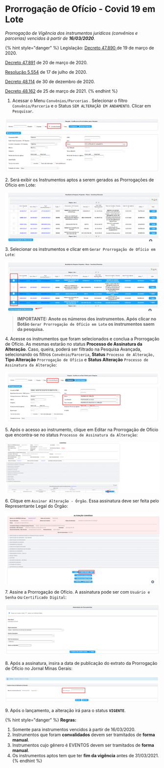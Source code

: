 # Prorrogação de Ofício - Covid 19 em Lote

_Prorrogação de Vigência dos instrumentos jurídicos (convênios e parcerias) vencidos à partir de **16/03/2020**._

{% hint style="danger" %}
Legislação: [Decreto 47.890 ](https://www.almg.gov.br/consulte/legislacao/completa/completa.html?tipo=DEC\&num=47890\&comp=\&ano=2020)de 19 de março de 2020.

&#x20;                       [Decreto 47.891](https://www.almg.gov.br/consulte/legislacao/completa/completa.html?tipo=DEC\&num=47891\&comp=\&ano=2020) de 20 de março de 2020.

&#x20;                       [Resolução 5.554](https://www.almg.gov.br/consulte/legislacao/completa/completa.html?num=5554\&ano=2020\&tipo=RAL) de 17 de julho de 2020.&#x20;

&#x20;                        [Decreto 48.114](https://www.almg.gov.br/consulte/legislacao/completa/completa.html?tipo=DEC\&num=48114\&comp=\&ano=2020\&aba=js\_textoOriginal#texto) de 30 de dezembro de 2020.

&#x20;                        [Decreto 48.162](https://www.almg.gov.br/consulte/legislacao/completa/completa.html?tipo=DEC\&num=48162\&comp=\&ano=2021) de 25 de março de 2021.
{% endhint %}

1. Acessar o Menu `Convênios/Parcerias` . Selecionar o filtro `Convênio/Parceria` e o Status `SEM ALTERAÇÃO EM ANDAMENTO`. Clicar em `Pesquisar`.

![](<../../../../.gitbook/assets/image (396).png>)

2\. Será exibir os Instrumentos aptos a serem gerados as Prorrogações de Ofício em Lote:

![](<../../../../.gitbook/assets/image (397) (1).png>)

3\. Selecionar os instrumentos e clicar em `Gerar Prorrogação de Ofício em Lote`:

![](<../../../../.gitbook/assets/image (403).png>)

> **IMPORTANTE: Anote os números dos instrumentos. Após clicar no Botão `Gerar Prorrogação de Ofício em Lote` os instrumentos saem da pesquisa.**

4\. Acesse os instrumentos que foram selecionados e conclua a Prorrogação de Ofício. As mesmas estarão no status **Processo de Assinatura da Alteração**. Caso, queira, poderá ser filtrado na Pesquisa Avançada, selecionando os filtros `Convênio/Parceria`, **Status** `Processo de Alteração,` **Tipo Alteração** `Prorrogação de Ofício` e **Status Alteração** `Processo de Assinatura da Alteração`:

![](<../../../../.gitbook/assets/image (404).png>)

5\. Após o acesso ao instrumento, clique em Editar na Prorrogação de Ofício que encontra-se no status `Processo de Assinatura da Alteração`:

![](<../../../../.gitbook/assets/image (394).png>)

6\. Clique em `Assinar Alteração - Órgão`. Essa assinatura deve ser feita pelo Representante Legal do Órgão:

![](<../../../../.gitbook/assets/image (405).png>)

7\. Assine a Prorrogação de Ofício. A assinatura pode ser com `Usuário e Senha` ou `Certificado Digital`:

![](<../../../../.gitbook/assets/image (401).png>)

8\. Após a assinatura, insira a data de publicação do extrato da Prorrogação de Ofício no Jornal Minas Gerais:

![](<../../../../.gitbook/assets/image (393).png>)

9\. Após o lançamento, a alteração irá para o status **`VIGENTE`**.

{% hint style="danger" %}
**Regras:**

1. Somente para instrumentos vencidos à partir de 16/03/2020.
2. Instrumentos que foram **convalidados** devem ser tramitados de **forma manual**.
3. Instrumentos cujo gênero é EVENTOS devem ser tramitados de **forma manual**.
4. Os instrumentos aptos tem que ter **fim da vigência** antes de 31/03/2021.
{% endhint %}
